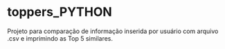 # toppers_PYTHON
Projeto para comparação de informação inserida por usuário com arquivo .csv e imprimindo as Top 5 similares.
